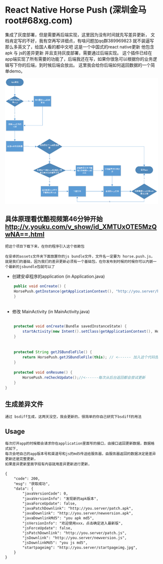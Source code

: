 # React Native Horse Push (深圳金马 root#68xg.com)
集成了灰度部署，但是需要再后端实现，这里因为没有时间就先写差异更新，
文档肯定写的不好，我有空再写详细点，有啥问题加qq群389969823
就不装逼写那么多英文了，给国人看的都中文吧
这是一个中国式的react native更新 他包含 apk 与 js的差异更新
并且支持灰度部署，需要通过后端实现。
这个插件已经在app端实现了所有需要的功能了，后端我还在写，如果你很急可以根据你的业务逻辑写下你的后端，到时候后端会放出。
这里我会给你后端如何返回数据的一个简单demo。

![业务流程图](readme/visio1.png)


## 具体原理看优酷视频第46分钟开始 http://v.youku.com/v_show/id_XMTUxOTE5MzQwNA==.html

	把这个项目下载下来，在你的程序引入这个依赖包
	
	在安卓的assets文件夹下面放置你的js bundle文件，文件名一定要为 horse.push.js，就是我们的基础，因为我们的差异更新必须有一个基础包，在你发布到时候的时候你可以内嵌一个最新的jsbundle包就可以了


* 创建安卓程序的application (in Application.java)

```java
	public void onCreate() {
	HorsePush.getInstance(getApplicationContext(), "http://you.server/horsepush", "you_channel");// <------ 加入这个代码
    }
	
```



* 修改 MainActivity (in MainActivity.java)

```java

    protected void onCreate(Bundle savedInstanceState) {
        startActivity(new Intent().setClass(getApplicationContext(), HorsePushStartPage.class));// <------ 加入这个代码，使用启动屏
    }


    protected String getJSBundleFile() {
        return HorsePush.getJSBundleFile(this); // <------ 加入这个代码告诉rn通过本地启动
    } 

    protected void onResume() {
        HorsePush.reCheckUpdate();//<------每次从后台返回都会尝试更新
    }
}
```


## 生成差异文件 

	通过 bsdiff生成，这两天没空，我会更新的，很简单的你自己研究下bsdiff的用法

## Usage

	每次打开app的时候都会请求你在application里面写的接口，由接口返回更新数据，数据格式如下,
	每次会吧自己的app版本号和渠道号和js的md5传送给服务器，由服务器返回的数据决定是差异更新还是完整更新，
	如果差异更新里面字段有内容就用差异更新进行更新，
	
	{
		"code": 200,
		"msg": "获取成功",
		"data": {
			"javaVersionCode": 0,
			"javaVersionInfo": "发现新的apk版本",
			"javaForceUpdate": false,
			"javaPatchDownlink": "http://you.server/patch.apk",
			"javaDownlink": "http://you.server/newversion.apk",
			"javaDownlinkMd5": "you apk md5",
			"jsVersionInfo": "欢迎使用xxx，点击确定进入最新版",
			"jsForceUpdate": false,
			"jsPatchDownlink": "http://you.server/patch.js",
			"jsDownlink": "http://you.server/newversion.js",
			"jsDownlinkMd5": "you js md5",
			"startpageimg": "http://you.server/startpageimg.jpg",
		}
	}
	
	
	
	
	
